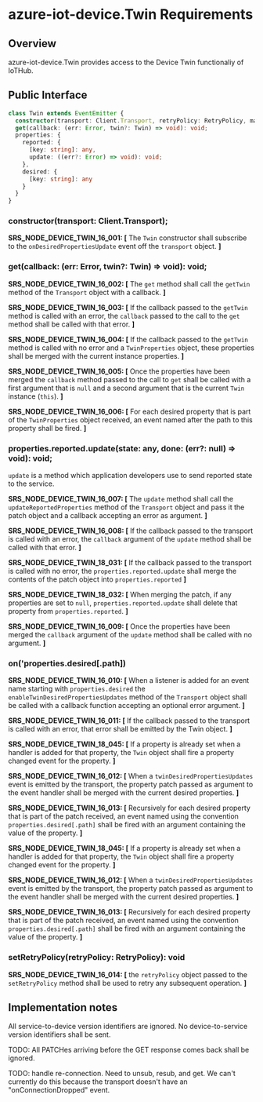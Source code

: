 # azure-iot-device.Twin Requirements

## Overview
azure-iot-device.Twin provides access to the Device Twin functionaliy of IoTHub.

## Public Interface

```typescript
class Twin extends EventEmitter {
  constructor(transport: Client.Transport, retryPolicy: RetryPolicy, maxOperationTimeout: number);
  get(callback: (err: Error, twin?: Twin) => void): void;
  properties: {
    reported: {
      [key: string]: any,
      update: ((err?: Error) => void): void;
    },
    desired: {
      [key: string]: any
    }
  }
}
```

### constructor(transport: Client.Transport);

**SRS_NODE_DEVICE_TWIN_16_001: [** The `Twin` constructor shall subscribe to the `onDesiredPropertiesUpdate` event off the `transport` object. **]**

### get(callback: (err: Error, twin?: Twin) => void): void;

**SRS_NODE_DEVICE_TWIN_16_002: [** The `get` method shall call the `getTwin` method of the `Transport` object with a callback. **]**

**SRS_NODE_DEVICE_TWIN_16_003: [** If the callback passed to the `getTwin` method is called with an error, the `callback` passed to the call to the `get` method shall be called with that error. **]**

**SRS_NODE_DEVICE_TWIN_16_004: [** If the callback passed to the `getTwin` method is called with no error and a `TwinProperties` object, these properties shall be merged with the current instance properties. **]**

**SRS_NODE_DEVICE_TWIN_16_005: [** Once the properties have been merged the `callback` method passed to the call to `get` shall be called with a first argument that is `null` and a second argument that is the current `Twin` instance (`this`). **]**

**SRS_NODE_DEVICE_TWIN_16_006: [** For each desired property that is part of the `TwinProperties` object received, an event named after the path to this property shall be fired. **]**

### properties.reported.update(state: any, done: (err?: null) => void): void;
`update` is a method which application developers use to send reported state to the service.

**SRS_NODE_DEVICE_TWIN_16_007: [** The `update` method shall call the `updateReportedProperties` method of the `Transport` object and pass it the patch object and a callback accepting an error as argument. **]**

**SRS_NODE_DEVICE_TWIN_16_008: [** If the callback passed to the transport is called with an error, the `callback` argument of the `update` method shall be called with that error. **]**

**SRS_NODE_DEVICE_TWIN_18_031: [** If the callback passed to the transport is called with no error, the  `properties.reported.update` shall merge the contents of the patch object into `properties.reported` **]**

**SRS_NODE_DEVICE_TWIN_18_032: [** When merging the patch, if any properties are set to `null`, `properties.reported.update` shall delete that property from `properties.reported`. **]**

**SRS_NODE_DEVICE_TWIN_16_009: [** Once the properties have been merged the `callback` argument of the `update` method shall be called with no argument. **]**

### on('properties.desired[.path])

**SRS_NODE_DEVICE_TWIN_16_010: [** When a listener is added for an event name starting with `properties.desired` the `enableTwinDesiredPropertiesUpdates` method of the `Transport` object shall be called with a callback function accepting an optional error argument. **]**

**SRS_NODE_DEVICE_TWIN_16_011: [** If the callback passed to the transport is called with an error, that error shall be emitted by the Twin object. **]**

**SRS_NODE_DEVICE_TWIN_18_045: [** If a property is already set when a handler is added for that property, the `Twin` object shall fire a property changed event for the property. **]**

**SRS_NODE_DEVICE_TWIN_16_012: [** When a `twinDesiredPropertiesUpdates` event is emitted by the transport, the property patch passed as argument to the event handler shall be merged with the current desired properties. **]**

**SRS_NODE_DEVICE_TWIN_16_013: [** Recursively for each desired property that is part of the patch received, an event named using the convention `properties.desired[.path]` shall be fired with an argument containing the value of the property. **]**

**SRS_NODE_DEVICE_TWIN_18_045: [** If a property is already set when a handler is added for that property, the `Twin` object shall fire a property changed event for the property. **]**

**SRS_NODE_DEVICE_TWIN_16_012: [** When a `twinDesiredPropertiesUpdates` event is emitted by the transport, the property patch passed as argument to the event handler shall be merged with the current desired properties. **]**

**SRS_NODE_DEVICE_TWIN_16_013: [** Recursively for each desired property that is part of the patch received, an event named using the convention `properties.desired[.path]` shall be fired with an argument containing the value of the property. **]**

### setRetryPolicy(retryPolicy: RetryPolicy): void

**SRS_NODE_DEVICE_TWIN_16_014: [** the `retryPolicy` object passed to the `setRetryPolicy` method shall be used to retry any subsequent operation.  **]**


## Implementation notes

All service-to-device version identifiers are ignored.  No device-to-service version identifiers shall be sent.

TODO: All PATCHes arriving before the GET response comes back shall be ignored.

TODO: handle re-connection.  Need to unsub, resub, and get.  We can't currently do this because the transport doesn't have an "onConnectionDropped" event.

